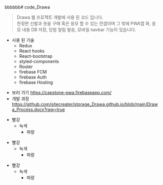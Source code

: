 bbbbbb# code_Drawa

> Drawa 웹 프로젝트 개발에 사용 된 코드 입니다.
> <br>한정판 신발과 옷을 구매 혹은 응모 할 수 있는 컨셉이며 그 밖에 PWA앱 화, 응모 내용 DB 저장, 당첨 알림 발송, 모바일 navbar 기능이 있습니다.<br>

* 사용 된 기술
  * Redux
  * React hooks
  * React-bootstrap
  * styled-components
  * Router
  * firebase FCM
  * firebase Auth
  * firebase Hosting

- 보러 가기
  https://capstone-pwa.firebaseapp.com/
- 개발 과정
  https://github.com/sitecreater/storage_Drawa.github.io/blob/main/Drawa_Process.docx?raw=true
  
* 빨강
  * 녹색
    * 파랑

+ 빨강
  + 녹색
    + 파랑

- 빨강
  - 녹색
    - 파랑

